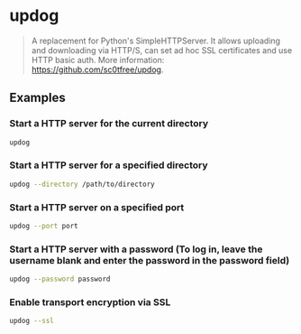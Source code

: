 # updog

> A replacement for Python's SimpleHTTPServer. It allows uploading and downloading via HTTP/S, can set ad hoc SSL certificates and use HTTP basic auth. More information: <https://github.com/sc0tfree/updog>.

## Examples

### Start a HTTP server for the current directory

```bash
updog
```

### Start a HTTP server for a specified directory

```bash
updog --directory /path/to/directory
```

### Start a HTTP server on a specified port

```bash
updog --port port
```

### Start a HTTP server with a password (To log in, leave the username blank and enter the password in the password field)

```bash
updog --password password
```

### Enable transport encryption via SSL

```bash
updog --ssl
```
